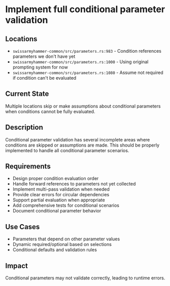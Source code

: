 # Implement full conditional parameter validation

## Locations
- `swissarmyhammer-common/src/parameters.rs:983` - Condition references parameters we don't have yet
- `swissarmyhammer-common/src/parameters.rs:1000` - Using original prompting system for now
- `swissarmyhammer-common/src/parameters.rs:1080` - Assume not required if condition can't be evaluated

## Current State
Multiple locations skip or make assumptions about conditional parameters when conditions cannot be fully evaluated.

## Description
Conditional parameter validation has several incomplete areas where conditions are skipped or assumptions are made. This should be properly implemented to handle all conditional parameter scenarios.

## Requirements
- Design proper condition evaluation order
- Handle forward references to parameters not yet collected
- Implement multi-pass validation when needed
- Provide clear errors for circular dependencies
- Support partial evaluation when appropriate
- Add comprehensive tests for conditional scenarios
- Document conditional parameter behavior

## Use Cases
- Parameters that depend on other parameter values
- Dynamic required/optional based on selections
- Conditional defaults and validation rules

## Impact
Conditional parameters may not validate correctly, leading to runtime errors.